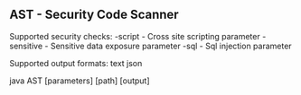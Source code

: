 ## AST - Security Code Scanner

Supported security checks:
-script - Cross site scripting parameter
-sensitive - Sensitive data exposure parameter
-sql - Sql injection parameter

Supported output formats:
text
json

java AST [parameters] [path] [output]

